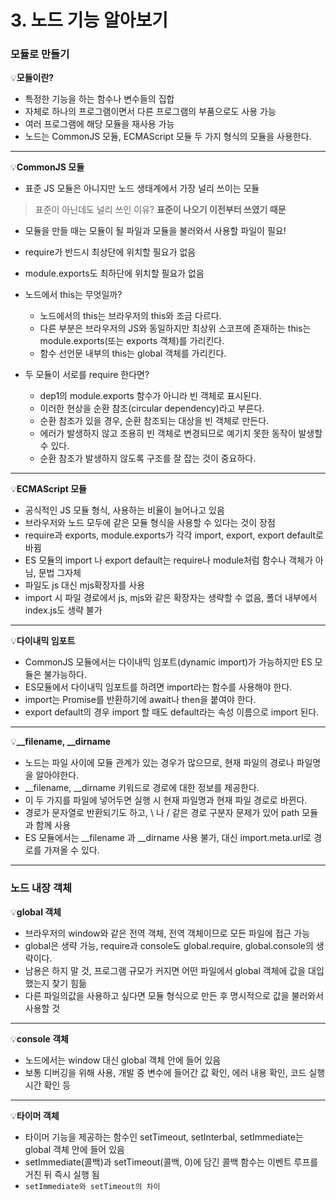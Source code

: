 # 3. 노드 기능 알아보기

### 모듈로 만들기

💡**모듈이란?**

- 특정한 기능을 하는 함수나 변수들의 집합
- 자체로 하나의 프로그램이면서 다른 프로그램의 부품으로도 사용 가능
- 여러 프로그램에 해당 모듈을 재사용 가능
- 노드는 CommonJS 모듈, ECMAScript 모듈 두 가지 형식의 모듈을 사용한다.

---

💡**CommonJS 모듈**

- 표준 JS 모듈은 아니지만 노드 생태계에서 가장 널리 쓰이는 모듈

> 표준이 아닌데도 널리 쓰인 이유? **표준이 나오기 이전부터 쓰였기 때문**
> 
- 모듈을 만들 때는 모듈이 될 파일과 모듈을 불러와서 사용할 파일이 필요!
- require가 반드시 최상단에 위치할 필요가 없음
- module.exports도 최하단에 위치할 필요가 없음

- 노드에서 this는 무엇일까?
    - 노드에서의 this는 브라우저의 this와 조금 다르다.
    - 다른 부분은 브라우저의 JS와 동일하지만 최상위 스코프에 존재하는 this는 module.exports(또는 exports 객체)를 가리킨다.
    - 함수 선언문 내부의 this는 global 객체를 가리킨다.
- 두 모듈이 서로를 require 한다면?
    - dep1의 module.exports 함수가 아니라 빈 객체로 표시된다.
    - 이러한 현상을 순환 참조(circular dependency)라고 부른다.
    - 순환 참조가 있을 경우, 순환 참조되는 대상을 빈 객체로 만든다.
    - 에러가 발생하지 않고 조용히 빈 객체로 변경되므로 예기치 못한 동작이 발생할 수 있다.
    - 순환 참조가 발생하지 않도록 구조를 잘 잡는 것이 중요하다.

---

💡**ECMAScript 모듈**

- 공식적인 JS 모듈 형식, 사용하는 비율이 늘어나고 있음
- 브라우저와 노드 모두에 같은 모듈 형식을 사용할 수 있다는 것이 장점
- require과 exports, module.exports가 각각 import, export, export default로 바뀜
- ES 모듈의 import 나 export default는 require나 module처럼 함수나 객체가 아님, 문법 그자체
- 파일도 js 대신 mjs확장자를 사용
- import 시 파일 경로에서 js, mjs와 같은 확장자는 생략할 수 없음, 폴더 내부에서 index.js도 생략 불가

---

💡**다이내믹 임포트**

- CommonJS 모듈에서는 다이내믹 임포트(dynamic import)가 가능하지만 ES 모듈은 불가능하다.
- ES모듈에서 다이내믹 임포트를 하려면 import라는 함수를 사용해야 한다.
- import는 Promise를 반환하기에 await나 then을 붙여야 한다.
- export default의 경우 import 할 때도 default라는 속성 이름으로 import 된다.

---

💡**__filename, __dirname**

- 노드는 파일 사이에 모듈 관계가 있는 경우가 많으므로, 현재 파일의 경로나 파일명을 알아야한다.
- __filename, __dirname 키워드로 경로에 대한 정보를 제공한다.
- 이 두 가지를 파일에 넣어두면 실행 시 현재 파일명과 현재 파일 경로로 바뀐다.
- 경로가 문자열로 반환되기도 하고, \ 나 / 같은 경로 구분자 문제가 있어 path 모듈과 함께 사용
- ES 모듈에서는 __filename 과 __dirname 사용 불가, 대신 import.meta.url로 경로를 가져올 수 있다.

---

### 노드 내장 객체

💡**global 객체**

- 브라우저의 window와 같은 전역 객체, 전역 객체이므로 모든 파일에 접근 가능
- global은 생략 가능, require과 console도 global.require, global.console의 생략이다.
- 남용은 하지 말 것, 프로그램 규모가 커지면 어떤 파일에서 global 객체에 값을 대입했는지 찾기 힘듦
- 다른 파일의값을 사용하고 싶다면 모듈 형식으로 만든 후 명시적으로 값을 불러와서 사용할 것

---

💡**console 객체**

- 노드에서는 window 대신 global 객체 안에 들어 있음
- 보통 디버깅을 위해 사용, 개발 중 변수에 들어간 값 확인, 에러 내용 확인, 코드 실행 시간 확인 등

---

💡**타이머 객체**

- 타이머 기능을 제공하는 함수인 setTimeout, setInterbal, setImmediate는 global 객체 안에 들어 있음
- setImmediate(콜백)과 setTimeout(콜백, 0)에 담긴 콜백 함수는 이벤트 루프를 거친 뒤 즉시 실행 됨
- `setImmediate와 setTimeout의 차이`
